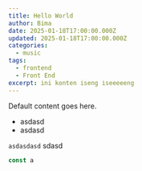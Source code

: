 ```yaml
---
title: Hello World
author: Bima
date: 2025-01-18T17:00:00.000Z
updated: 2025-01-18T17:00:00.000Z
categories:
  - music
tags:
  - frontend
  - Front End
excerpt: ini konten iseng iseeeeeng
---
```


Default content goes here.

* asdasd
* asdasd

`asdasdasd` sdasd

```javascript
const a
```
